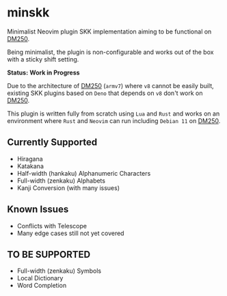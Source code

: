 # minskk

Minimalist Neovim plugin SKK implementation aiming to be functional on [DM250](https://www.kingjim.co.jp/pomera/dm250/).

Being minimalist, the plugin is non-configurable and works out of the box with a sticky shift setting.

**Status:** **Work in Progress**

Due to the architecture of [DM250](https://www.kingjim.co.jp/pomera/dm250/) (`armv7`) where `v8` cannot be easily built, existing SKK plugins based on `Deno` that depends on `v8` don't work on [DM250](https://www.kingjim.co.jp/pomera/dm250/).

This plugin is written fully from scratch using `Lua` and `Rust` and works on an environment where `Rust` and `Neovim` can run including `Debian 11` on [DM250](https://www.kingjim.co.jp/pomera/dm250/).

## Currently Supported
- Hiragana
- Katakana
- Half-width (hankaku) Alphanumeric Characters
- Full-width (zenkaku) Alphabets
- Kanji Conversion (with many issues)

## Known Issues
- Conflicts with Telescope
- Many edge cases still not yet covered

## TO BE SUPPORTED
- Full-width (zenkaku) Symbols
- Local Dictionary
- Word Completion
